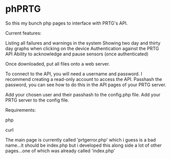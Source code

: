 # phPRTG

So this my bunch php pages to interface with PRTG's API.


Current features:

Listing all failures and warnings in the system
Showing two day and thirty day graphs when clicking on the device
Authentication against the PRTG API
Ability to acknowledge and pause sensors (once authenticated)



Once downloaded, put all files onto a web server.




To connect to the API, you will need a username and password.
I recommend creating a read-only account to access the API.
Passhash the password, you can see how to do this in the API pages of your PRTG server.

Add your chosen user and their passhash to the config.php file.
Add your PRTG server to the config file.






Requirements:

php

curl




The main page is currently called 'prtgerror.php' which i guess is a bad name...it should be index.php but i developed this along side a lot of other pages...one of which was already called 'index.php'

